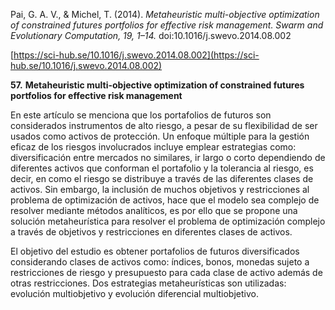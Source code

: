Pai, G. A. V., & Michel, T. (2014). _Metaheuristic multi-objective optimization of constrained futures portfolios for effective risk management. Swarm and Evolutionary Computation, 19, 1–14._ doi:10.1016/j.swevo.2014.08.002           

[https://sci-hub.se/10.1016/j.swevo.2014.08.002](https://sci-hub.se/10.1016/j.swevo.2014.08.002)

**57.** **Metaheuristic multi-objective optimization of constrained futures portfolios for effective risk management**

En este artículo se menciona que los portafolios de futuros son considerados instrumentos de alto riesgo, a pesar de su flexibilidad de ser usados como activos de protección. Un enfoque múltiple para la gestión eficaz de los riesgos involucrados incluye emplear estrategias como: diversificación entre mercados no similares, ir largo o corto dependiendo de diferentes activos que conforman el portafolio y la tolerancia al riesgo, es decir, en como el riesgo se distribuye a través de las diferentes clases de activos. Sin embargo, la inclusión de muchos objetivos y restricciones al problema de optimización de activos, hace que el modelo sea complejo de resolver mediante métodos analíticos, es por ello que se propone una solución metaheurística para resolver el problema de optimización complejo a través de objetivos y restricciones en diferentes clases de activos.

El objetivo del estudio es obtener portafolios de futuros diversificados considerando clases de activos como: índices, bonos, monedas sujeto a restricciones de riesgo y presupuesto para cada clase de activo además de otras restricciones. Dos estrategias metaheurísticas son utilizadas: evolución multiobjetivo y evolución diferencial multiobjetivo.


